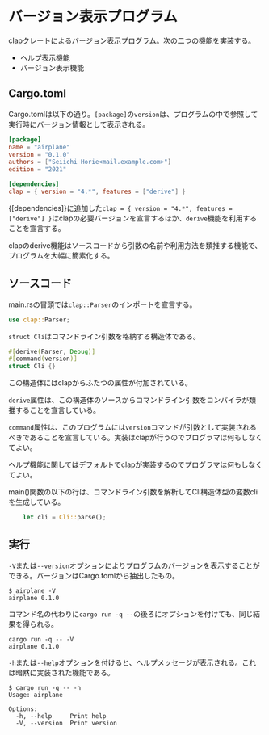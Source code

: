 # バージョン表示プログラム

clapクレートによるバージョン表示プログラム。次の二つの機能を実装する。

- ヘルプ表示機能
- バージョン表示機能

## Cargo.toml
Cargo.tomlは以下の通り。`[package]`の`version`は、プログラムの中で参照して実行時にバージョン情報として表示される。
```toml:Cargo.toml
[package]
name = "airplane"
version = "0.1.0"
authors = ["Seiichi Horie<mail.example.com>"]
edition = "2021"

[dependencies]
clap = { version = "4.*", features = ["derive"] }
```
{[dependencies]}に追加した`clap = { version = "4.*", features = ["derive"] }`はclapの必要バージョンを宣言するほか、`derive`機能を利用することを宣言する。

clapのderive機能はソースコードから引数の名前や利用方法を類推する機能で、プログラムを大幅に簡素化する。

## ソースコード
main.rsの冒頭では`clap::Parser`のインポートを宣言する。
```rust:main.rs
use clap::Parser;
```

`struct Cli`はコマンドライン引数を格納する構造体である。
```rust:main.rs
#[derive(Parser, Debug)]
#[command(version)]
struct Cli {}
```
この構造体にはclapからふたつの属性が付加されている。

`derive`属性は、この構造体のソースからコマンドライン引数をコンパイラが類推することを宣言している。

`command`属性は、このプログラムには`version`コマンドが引数として実装されるべきであることを宣言している。実装はclapが行うのでプログラマは何もしなくてよい。

ヘルプ機能に関してはデフォルトでclapが実装するのでプログラマは何もしなくてよい。


main()関数の以下の行は、コマンドライン引数を解析してCli構造体型の変数cliを生成している。
```rust:main.rs
    let cli = Cli::parse();
```
## 実行
`-V`または`--version`オプションによりプログラムのバージョンを表示することができる。バージョンはCargo.tomlから抽出したもの。
```
$ airplane -V
airplane 0.1.0
```
コマンド名の代わりに`cargo run -q --`の後ろにオプションを付けても、同じ結果を得られる。
```
cargo run -q -- -V
airplane 0.1.0
```
`-h`または`--help`オプションを付けると、ヘルプメッセージが表示される。これは暗黙に実装された機能である。

```
$ cargo run -q -- -h
Usage: airplane

Options:
  -h, --help     Print help
  -V, --version  Print version
```

